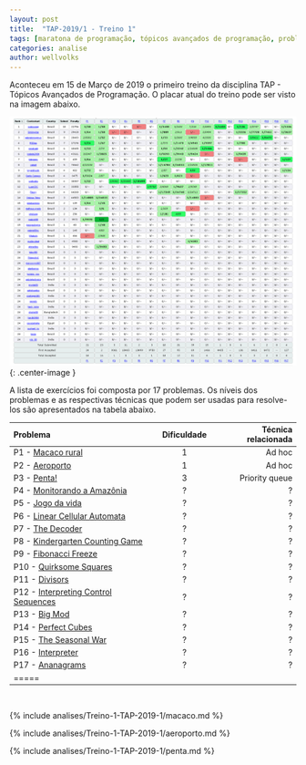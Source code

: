 ```yaml
---
layout: post
title:  "TAP-2019/1 - Treino 1"
tags: [maratona de programação, tópicos avançados de programação, problemset, analise]
categories: analise
author: wellvolks
---
```


Aconteceu em 15 de Março de 2019 o primeiro treino da disciplina TAP - Tópicos
Avançados de Programação. O placar atual do treino pode ser visto na imagem
abaixo.

![Placar atual do Treino-1 - TAP/2019-1](/_assets/images/placar-treino-1-tap-2019-1.png){: .center-image }


A lista de exercícios foi composta por 17 problemas. Os níveis dos problemas e as respectivas técnicas que podem ser usadas para resolve-los são apresentados na tabela abaixo.

| Problema                                                             | Dificuldade | Técnica relacionada         |
|:---------------------------------------------------------------------|:-----------:|----------------------------:|
| P1 - <a href="#macaco">Macaco rural</a>                              | 1           | Ad hoc                      |
| P2 - <a href="#aerporto">Aeroporto</a>                               | 1           | Ad hoc                      |
| P3 - <a href="#penta">Penta!</a>                                     | 3           | Priority queue              |
| P4 - <a href="#monitorando">Monitorando a Amazônia</a>               | ?           | ?                           |
| P5 - <a href="#jogo">Jogo da vida</a>                                | ?           | ?                           |
| P6 - <a href="#linear">Linear Cellular Automata</a>                  | ?           | ?                           |
| P7 - <a href="#decorder">The Decoder</a>                             | ?           | ?                           |
| P8 - <a href="#kindergarten">Kindergarten Counting Game</a>          | ?           | ?                           |
| P9 - <a href="#fibonacci">Fibonacci Freeze</a>                       | ?           | ?                           |
| P10 - <a href="#quirksome">Quirksome Squares</a>                     | ?           | ?                           |
| P11 - <a href="#divisors">Divisors</a>                               | ?           | ?                           |
| P12 - <a href="#interpreting">Interpreting Control Sequences</a>     | ?           | ?                           |
| P13 - <a href="#big">Big Mod</a>                                     | ?           | ?                           |
| P14 - <a href="#perfect">Perfect Cubes</a>                           | ?           | ?                           |
| P15 - <a href="#seasonal">The Seasonal War</a>                       | ?           | ?                           |
| P16 - <a href="#interpreter">Interpreter</a>                         | ?           | ?                           |
| P17 - <a href="#ananagrams">Ananagrams</a>                           | ?           | ?                           |
| =====

<br>

{% include analises/Treino-1-TAP-2019-1/macaco.md %}

{% include analises/Treino-1-TAP-2019-1/aeroporto.md %}

{% include analises/Treino-1-TAP-2019-1/penta.md %}



